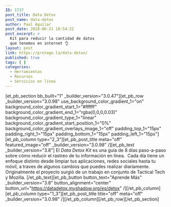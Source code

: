 ```yaml
---
ID: 1737
post_title: Data Detox
post_name: data-detox
author: Paul Aguilar
post_date: 2018-06-21 18:54:22
post_excerpt: >
  Kit para reducir la cantidad de datos
  que tenemos en internet 👌
layout: post
link: https://protege.la/data-detox/
published: true
tags: [ ]
categories:
  - Herramientas
  - Recursos
  - Servicios en línea
---
```

[et_pb_section bb_built="1" \_builder\_version="3.0.47"][et_pb_row \_builder\_version="3.0.98" use_background_color_gradient_1="on" background_color_gradient_start_1="#ffffff" background_color_gradient_end_1="rgba(0,0,0,0.03)" background_color_gradient_type_1="linear" background_color_gradient_start_position_1="0%" background_color_gradient_overlays_image_1="off" padding_top_1="15px" padding_right_1="15px" padding_bottom_1="15px" padding_left_1="15px"][et_pb_column type="2_3"][et_pb_post_title meta="off" featured_image="off" \_builder\_version="3.0.98" /][et_pb_text \_builder\_version="3.8"] El *Data Detox Kit* es una guía de 8 días paso-a-paso sobre cómo reducir el rastreo de tu información en línea.  Cada día tiene un enfoque distinto desde limpiar tus aplicaciones, redes sociales hasta tu móvil, a traves de algunos cambios que puedes realizar diariamente. Originalmente el proyecto surgió de un trabajo en conjunto de Tactical Tech y Mozilla. [/et_pb_text][et_pb_button button_text="Aprende Más" \_builder\_version="3.8" button_alignment="center" button_url="https://datadetox.myshadow.org/es/detox" /][/et_pb_column][et_pb_column type="1_3"][et_pb_post_title title="off" meta="off" \_builder\_version="3.0.98" /][/et_pb_column][/et_pb_row][/et_pb_section]